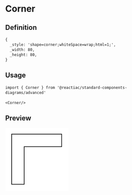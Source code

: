 # Corner

## Definition

```
{
  _style: 'shape=corner;whiteSpace=wrap;html=1;',
  _width: 80,
  _height: 80,
}
```

## Usage

```
import { Corner } from '@reactiac/standard-components-diagrams/advanced'

<Corner/>
```

## Preview

<img src="./corner.png" width="200"/>

